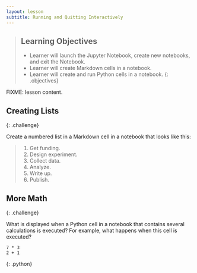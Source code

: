 ```yaml
---
layout: lesson
subtitle: Running and Quitting Interactively
---
```

> ## Learning Objectives
>
> * Learner will launch the Jupyter Notebook, create new notebooks, and exit the Notebook.
> * Learner will create Markdown cells in a notebook.
> * Learner will create and run Python cells in a notebook.
{: .objectives}

FIXME: lesson content.

## Creating Lists
{: .challenge}

Create a numbered list in a Markdown cell in a notebook
that looks like this:

> 1.  Get funding.
> 2.  Design experiment.
> 3.  Collect data.
> 4.  Analyze.
> 5.  Write up.
> 6.  Publish.

## More Math
{: .challenge}

What is displayed when a Python cell in a notebook
that contains several calculations
is executed?
For example,
what happens when this cell is executed?

~~~
7 * 3
2 + 1
~~~
{: .python}
